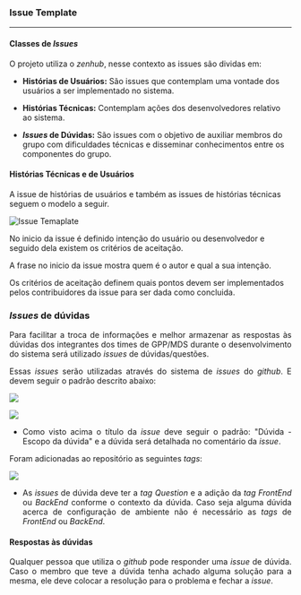 ### Issue Template
___

#### Classes de _Issues_

O projeto utiliza o *zenhub*, nesse contexto as issues são dividas em:

  - **Histórias de Usuários:** São issues que contemplam uma vontade dos usuários a ser implementado no sistema.

  - **Histórias Técnicas:** Contemplam ações dos desenvolvedores relativo ao sistema.

  - **_Issues_ de Dúvidas:** São issues com o objetivo de auxiliar membros do grupo com dificuldades técnicas e disseminar conhecimentos entre os componentes do grupo.

#### Histórias Técnicas e de Usuários

A issue de histórias de usuários e também as issues de histórias técnicas seguem o modelo a seguir.

![Issue Temaplate](imagens/issue_template/issue_example.jpg)

No inicio da issue é definido intenção do usuário ou desenvolvedor e seguido dela existem os critérios de aceitação.

A frase no inicio da issue mostra quem é o autor e qual a sua intenção.

Os critérios de aceitação definem quais pontos devem ser implementados pelos contribuidores da issue para ser dada como concluida.


### _Issues_ de dúvidas


<p align = "justify">Para facilitar a troca de informações e melhor armazenar as respostas às dúvidas dos integrantes dos times de GPP/MDS durante o desenvolvimento do sistema será utilizado <i>issues</i> de dúvidas/questões.</p>

<p align = "justify">Essas <i>issues</i> serão utilizadas através do sistema de <i>issues</i> do <i>github</i>. E devem seguir o padrão descrito abaixo: </p>

![](https://raw.githubusercontent.com/wiki/fga-gpp-mds/2017.2-Receituario-Medico/imagens/images_issues/exemploduvidan.png)

![](https://raw.githubusercontent.com/wiki/fga-gpp-mds/2017.2-Receituario-Medico/imagens/images_issues/exemploduvida2.png)

* <p align = "justify">Como visto acima o título da <i>issue</i> deve seguir o padrão: "Dúvida - Escopo da dúvida" e a dúvida será detalhada no comentário da <i>issue</i>.</p>

<p align = "justify">Foram adicionadas ao repositório as seguintes <i>tags</i>:</p>

![](https://raw.githubusercontent.com/wiki/fga-gpp-mds/2017.2-Receituario-Medico/imagens/images_issues/tags_question.png)

* <p align = "justify">As <i>issues</i> de dúvida deve ter a <i>tag</i> <i>Question</i> e a adição da <i>tag</i> <i>FrontEnd</i> ou <i>BackEnd</i> conforme o contexto da dúvida. Caso seja alguma dúvida acerca de configuração de ambiente não é necessário as <i>tags</i> de <i>FrontEnd</i> ou <i>BackEnd</i>.</p>

#### Respostas às dúvidas

<p align = "justify">Qualquer pessoa que utiliza o <i>github</i> pode responder uma <i>issue</i> de dúvida. Caso o membro que teve a dúvida tenha achado alguma solução para a mesma, ele deve colocar a resolução para o problema e fechar a <i>issue</i>.</p>
